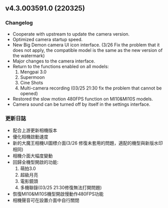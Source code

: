## v4.3.003591.0 (220325)
### Changelog
- Cooperate with upstream to update the camera version.
- Optimized camera startup speed.
- New Big Demon camera UI icon interface. (3/26 Fix the problem that it does not apply, the compatible model is the same as the new version of the watermark)
- Major changes to the camera interface.
- Return to the functions enabled on all models:
  1. Mengpai 3.0
  2. Supermoon
  3. Cine Shots
  4. Multi-camera recording (03/25 21:30 fix the problem that cannot be opened)
- Restored the slow motion 480FPS function on MI10&MI10S models.
- Camera sound can be turned off by itself in the settings interface.

### 更新日誌
- 配合上游更新相機版本
- 優化相機啟動速度
- 新的大魔王相機UI圖標介面(3/26 修復未套用的問題，適配的機型與新版水印相同)
- 相機介面大幅度變動
- 回歸全機型開啟的功能:
  1. 萌拍3.0
  2. 超級月亮
  3. 電影鏡頭
  4. 多機聯錄(03/25 21:30修復無法打開問題)
- 恢復MI10&MI10S機型開啟慢動作480FPS功能
- 相機聲音可在設置介面中自行關閉
